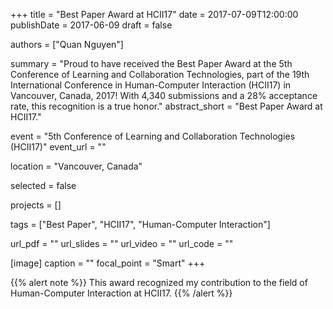 +++
title = "Best Paper Award at HCII17"
date = 2017-07-09T12:00:00
publishDate = 2017-06-09
draft = false

authors = ["Quan Nguyen"]

summary = "Proud to have received the Best Paper Award at the 5th Conference of Learning and Collaboration Technologies, part of the 19th International Conference in Human-Computer Interaction (HCII17) in Vancouver, Canada, 2017! With 4,340 submissions and a 28% acceptance rate, this recognition is a true honor."
abstract_short = "Best Paper Award at HCII17."

event = "5th Conference of Learning and Collaboration Technologies (HCII17)"
event_url = ""

location = "Vancouver, Canada"

selected = false

projects = []

tags = ["Best Paper", "HCII17", "Human-Computer Interaction"]

url_pdf = ""
url_slides = ""
url_video = ""
url_code = ""

[image]
  caption = ""
  focal_point = "Smart"
+++

{{% alert note %}}
This award recognized my contribution to the field of Human-Computer Interaction at HCII17.
{{% /alert %}}
